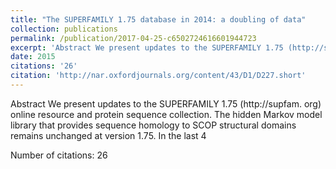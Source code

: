 ```yaml
---
title: "The SUPERFAMILY 1.75 database in 2014: a doubling of data"
collection: publications
permalink: /publication/2017-04-25-c6502724616601944723
excerpt: 'Abstract We present updates to the SUPERFAMILY 1.75 (http://supfam. org) online resource and protein sequence collection. The hidden Markov model library that provides sequence homology to SCOP structural domains remains unchanged at version 1.75. In the last 4 '
date: 2015
citations: '26'
citation: 'http://nar.oxfordjournals.org/content/43/D1/D227.short'
---
```

Abstract We present updates to the SUPERFAMILY 1.75 (http://supfam. org) online resource and protein sequence collection. The hidden Markov model library that provides sequence homology to SCOP structural domains remains unchanged at version 1.75. In the last 4 

Number of citations: 26
